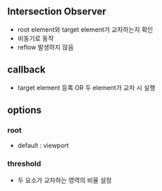 ## Intersection Observer

- root element와 target element가 교차하는지 확인
- 비동기로 동작
- reflow 발생하지 않음

## callback

- target element 등록 OR 두 element가 교차 시 실행

## options

### root

- default : viewport

### threshold

- 두 요소가 교차하는 영역의 비율 설정
